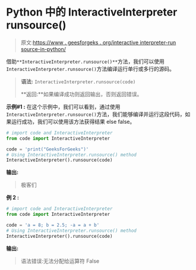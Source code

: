 # Python 中的 InteractiveInterpreter runsource()

> 原文:[https://www . geesforgeks . org/interactive interpreter-run source-in-python/](https://www.geeksforgeeks.org/interactiveinterpreter-runsource-in-python/)

借助`**InteractiveInterpreter.runsource()**`方法，我们可以使用`InteractiveInterpreter.runsource()`方法编译运行单行或多行的源码。

> **语法:** `InteractiveInterpreter.runsource(code)`
> 
> **返回:**如果编译成功则返回输出，否则返回错误。

**示例#1 :**
在这个示例中，我们可以看到，通过使用`InteractiveInterpreter.runsource()`方法，我们能够编译并运行这段代码，如果运行成功，我们可以使用该方法获得结果 else false。

```py
# import code and InteractiveInterpreter
from code import InteractiveInterpreter

code = 'print("GeeksForGeeks")'
# Using InteractiveInterpreter.runsource() method
InteractiveInterpreter().runsource(code)
```

**输出:**

> 极客们

**例 2 :**

```py
# import code and InteractiveInterpreter
from code import InteractiveInterpreter

code = 'a = 8; b = 2.5; -a = a + b'
# Using InteractiveInterpreter.runsource() method
InteractiveInterpreter().runsource(code)
```

**输出:**

> 语法错误:无法分配给运算符
> False
